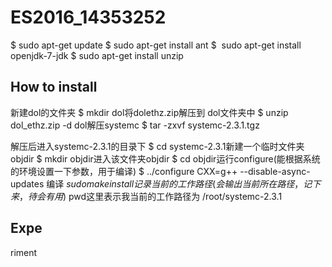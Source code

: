 # ES2016_14353252

$ sudo apt-get update
$ sudo apt-get install ant
$  sudo apt-get install openjdk-7-jdk
$ sudo apt-get install unzip
## How to install
新建dol的文件夹 
$ mkdir dol将dolethz.zip解压到 dol文件夹中
$ unzip dol_ethz.zip -d dol解压systemc
$ tar -zxvf systemc-2.3.1.tgz

解压后进入systemc-2.3.1的目录下
$ cd systemc-2.3.1新建一个临时文件夹objdir
$ mkdir objdir进入该文件夹objdir
$ cd objdir运行configure(能根据系统的环境设置一下参数，用于编译)
$ ../configure CXX=g++ --disable-async-updates
编译
$ sudo make install
记录当前的工作路径(会输出当前所在路径，记下来，待会有用)$ pwd这里表示我当前的工作路径为 /root/systemc-2.3.1
## Expe
riment 
